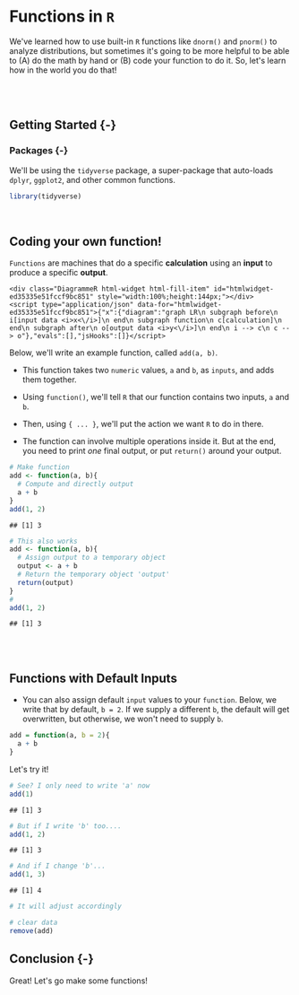 # Functions in `R`



We've learned how to use built-in `R` functions like `dnorm()` and `pnorm()` to analyze distributions, but sometimes it's going to be more helpful to be able to (A) do the math by hand or (B) code your function to do it. So, let's learn how in the world you do that!

<br>
<br>

## Getting Started {-}

### Packages {-}

We'll be using the `tidyverse` package, a super-package that auto-loads `dplyr`, `ggplot2`, and other common functions.


```r
library(tidyverse)
```

<br>

## Coding your own function! 

`Functions` are machines that do a specific **calculation** using an **input** to produce a specific **output**.


```{=html}
<div class="DiagrammeR html-widget html-fill-item" id="htmlwidget-ed35335e51fccf9bc851" style="width:100%;height:144px;"></div>
<script type="application/json" data-for="htmlwidget-ed35335e51fccf9bc851">{"x":{"diagram":"graph LR\n subgraph before\n i[input data <i>x<\/i>]\n end\n subgraph function\n c[calculation]\n end\n subgraph after\n o[output data <i>y<\/i>]\n end\n i --> c\n c --> o"},"evals":[],"jsHooks":[]}</script>
```

Below, we'll write an example function, called `add(a, b)`. 

- This function takes two `numeric` values, `a` and `b`, as `inputs`, and adds them together. 

- Using `function()`, we'll tell `R` that our function contains two inputs, `a` and `b`. 

- Then, using `{ ... }`, we'll put the action we want `R` to do in there. 

- The function can involve multiple operations inside it. But at the end, you need to print *one* final output, or put `return()` around your output.


```r
# Make function
add <- function(a, b){
  # Compute and directly output
  a + b 
}
add(1, 2)
```

```
## [1] 3
```


```r
# This also works
add <- function(a, b){
  # Assign output to a temporary object
  output <- a + b
  # Return the temporary object 'output'
  return(output)
}
# 
add(1, 2)
```

```
## [1] 3
```

<br>
<br>

## Functions with Default Inputs

- You can also assign default `input` values to your `function`. Below, we write that by default, `b = 2`. If we supply a different `b`, the default will get overwritten, but otherwise, we won't need to supply `b`.


```r
add = function(a, b = 2){
  a + b
}
```

Let's try it!


```r
# See? I only need to write 'a' now 
add(1)
```

```
## [1] 3
```

```r
# But if I write 'b' too....
add(1, 2)
```

```
## [1] 3
```

```r
# And if I change 'b'...
add(1, 3)
```

```
## [1] 4
```

```r
# It will adjust accordingly
```


```r
# clear data
remove(add)
```

## Conclusion {-}

Great! Let's go make some functions!


